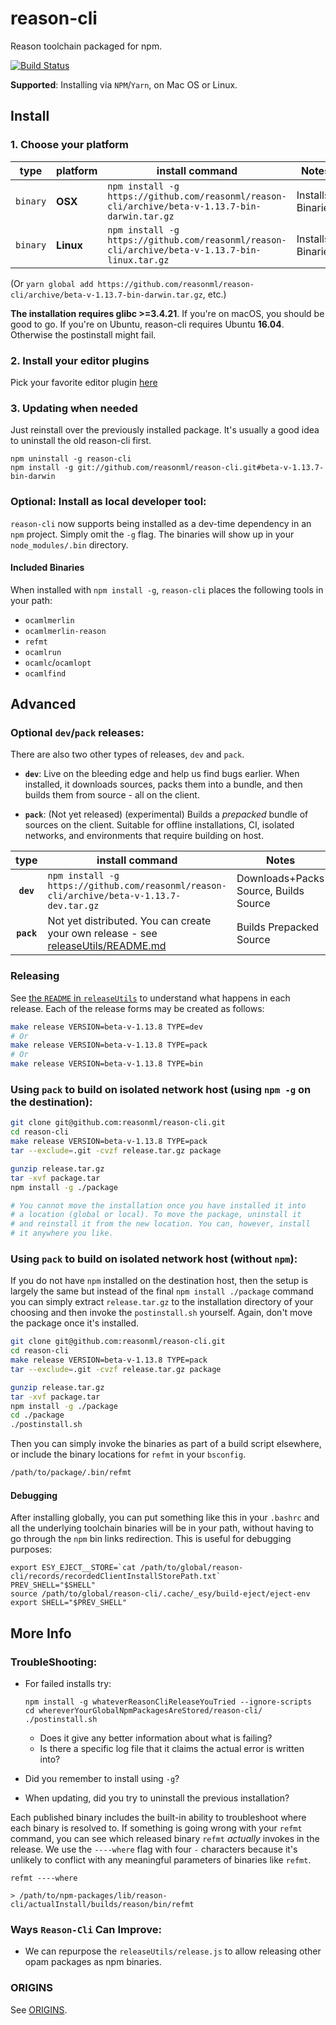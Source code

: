 # reason-cli
Reason toolchain packaged for npm.

[![Build Status](https://travis-ci.org/reasonml/reason-cli.svg?branch=master)](https://travis-ci.org/reasonml/reason-cli)

**Supported**: Installing via `NPM`/`Yarn`, on Mac OS or Linux.

## Install

### 1. Choose your platform

| type     | platform  | install command                                                                                 | Notes   |
|:--------:|-----------|-------------------------------------------------------------------------------------------------|---------|
| `binary` | **OSX**   | `npm install -g https://github.com/reasonml/reason-cli/archive/beta-v-1.13.7-bin-darwin.tar.gz` | Installs Binaries |
| `binary` | **Linux** | `npm install -g https://github.com/reasonml/reason-cli/archive/beta-v-1.13.7-bin-linux.tar.gz`  | Installs Binaries |

(Or `yarn global add https://github.com/reasonml/reason-cli/archive/beta-v-1.13.7-bin-darwin.tar.gz`, etc.)

**The installation requires glibc >=3.4.21**. If you're on macOS, you should be good to go. If you're on Ubuntu, reason-cli requires Ubuntu **16.04**. Otherwise the postinstall might fail.

### 2. Install your editor plugins

Pick your favorite editor plugin [here](https://reasonml.github.io/guide/editor-tools/editors-plugins#officially-supported-editors)

### 3. Updating when needed

Just reinstall over the previously installed package. It's usually a good idea
to uninstall the old reason-cli first.

```
npm uninstall -g reason-cli
npm install -g git://github.com/reasonml/reason-cli.git#beta-v-1.13.7-bin-darwin
```

### Optional: Install as local developer tool:
`reason-cli` now supports being installed as a dev-time dependency in an `npm`
project. Simply omit the `-g` flag. The binaries will show up in your
`node_modules/.bin` directory.

#### Included Binaries

When installed with `npm install -g`, `reason-cli` places the following tools
in your path:

- `ocamlmerlin`
- `ocamlmerlin-reason`
- `refmt`
- `ocamlrun`
- `ocamlc`/`ocamlopt`
- `ocamlfind`

## Advanced

### Optional `dev`/`pack` releases:
There are also two other types of releases, `dev` and `pack`.

- **`dev`**: Live on the bleeding edge and help us find bugs earlier. When
  installed, it downloads sources, packs them into a bundle, and then builds
  them from source - all on the client.

- **`pack`**: (Not yet released) (experimental) Builds a *prepacked* bundle of
  sources on the client. Suitable for offline installations, CI, isolated
  networks, and environments that require building on host.

| type | install command                                                                   | Notes   |
|:----:|-----------------------------------------------------------------------------------|---------|
| **`dev`** | `npm install -g https://github.com/reasonml/reason-cli/archive/beta-v-1.13.7-dev.tar.gz`    | Downloads+Packs Source, Builds Source |
| **`pack`** | Not yet distributed. You can create your own release - see [releaseUtils/README.md](./releaseUtils/README.md)  | Builds Prepacked Source |



### Releasing

See [the `README` in `releaseUtils`](./releaseUtils/README.md) to understand
what happens in each release. Each of the release forms may be created as
follows:

```sh
make release VERSION=beta-v-1.13.8 TYPE=dev
# Or
make release VERSION=beta-v-1.13.8 TYPE=pack
# Or
make release VERSION=beta-v-1.13.8 TYPE=bin
```

### Using `pack` to build on isolated network host (using `npm -g` on the destination):

```sh
git clone git@github.com:reasonml/reason-cli.git
cd reason-cli
make release VERSION=beta-v-1.13.8 TYPE=pack
tar --exclude=.git -cvzf release.tar.gz package

gunzip release.tar.gz
tar -xvf package.tar
npm install -g ./package

# You cannot move the installation once you have installed it into
# a location (global or local). To move the package, uninstall it
# and reinstall it from the new location. You can, however, install
# it anywhere you like.
```

### Using `pack` to build on isolated network host (without `npm`):

If you do not have `npm` installed on the destination host, then the setup is
largely the same but instead of the final `npm install ./package` command you
can simply extract `release.tar.gz` to the installation directory of your
choosing and then invoke the `postinstall.sh` yourself. Again, don't move the
package once it's installed.

```sh
git clone git@github.com:reasonml/reason-cli.git
cd reason-cli
make release VERSION=beta-v-1.13.8 TYPE=pack
tar --exclude=.git -cvzf release.tar.gz package

gunzip release.tar.gz
tar -xvf package.tar
npm install -g ./package
cd ./package
./postinstall.sh
```

Then you can simply invoke the binaries as part of a build script elsewhere, or
include the binary locations for `refmt` in your `bsconfig`.

```sh
/path/to/package/.bin/refmt
```

#### Debugging

After installing globally, you can put something like this in your `.bashrc` and all the underlying
toolchain binaries will be in your path, without having to go through the `npm` bin
links redirection. This is useful for debugging purposes:

```
export ESY_EJECT__STORE=`cat /path/to/global/reason-cli/records/recordedClientInstallStorePath.txt`
PREV_SHELL="$SHELL"
source /path/to/global/reason-cli/.cache/_esy/build-eject/eject-env
export SHELL="$PREV_SHELL"
```

## More Info


### TroubleShooting:

- For failed installs try:

      npm install -g whateverReasonCliReleaseYouTried --ignore-scripts
      cd whereverYourGlobalNpmPackagesAreStored/reason-cli/
      ./postinstall.sh

  - Does it give any better information about what is failing?
  - Is there a specific log file that it claims the actual error is written into?

- Did you remember to install using `-g`?
- When updating, did you try to uninstall the previous installation?

Each published binary includes the built-in ability to troubleshoot where each
binary is resolved to.  If something is going wrong with your `refmt` command,
you can see which released binary `refmt` *actually* invokes in the release. We
use the `----where` flag with four `-` characters because it's unlikely to
conflict with any meaningful parameters of binaries like `refmt`.

```
refmt ----where

> /path/to/npm-packages/lib/reason-cli/actualInstall/builds/reason/bin/refmt

```

### Ways `Reason-Cli` Can Improve:

- We can repurpose the `releaseUtils/release.js` to allow releasing other opam
packages as npm binaries.


### ORIGINS

See [ORIGINS](./ORIGINS.md).


